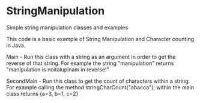 # StringManipulation
Simple string manipulation classes and examples

This code is a basic example of String Manipulation and Character counting in Java. 

Main - Run this class with a string as an argument in order to get the reverse of that string. For example the string "manipulation" returns "manipulation is noitalupinam in reverse!"

SecondMain - Run this class to get the count of characters within a string. For example calling the method stringCharCount("abacca"); within the main class returns {a=3, b=1, c=2}
